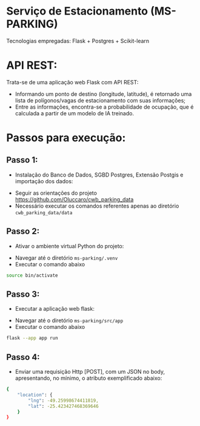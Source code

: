 # Serviço de Estacionamento (MS-PARKING)
Tecnologias empregadas: Flask + Postgres + Scikit-learn

# API REST:
Trata-se de uma aplicação web Flask com API REST:
- Informando um ponto de destino (longitude, latitude), é retornado uma lista de polígonos/vagas de estacionamento com suas informações;
- Entre as informações, encontra-se a probabilidade de ocupação, que é calculada a partir de um modelo de IA treinado.

# Passos para execução:

## Passo 1:
* Instalação do Banco de Dados, SGBD Postgres, Extensão Postgis e importação dos dados:
- Seguir as orientações do projeto https://github.com/Oluccaro/cwb_parking_data
- Necessário executar os comandos referentes apenas ao diretório `cwb_parking_data/data`

## Passo 2:
* Ativar o ambiente virtual Python do projeto:
- Navegar até o diretório `ms-parking/.venv`
- Executar o comando abaixo
```bash
source bin/activate
```

## Passo 3:
* Executar a aplicação web flask:
- Navegar até o diretório `ms-parking/src/app`
- Executar o comando abaixo
```bash
flask --app app run
```

## Passo 4:
* Enviar uma requisição Http [POST], com um JSON no body, apresentando, no mínimo, o atributo exemplificado abaixo:
```bash
{
    "location": {
        "lng": -49.25998674411819,
        "lat": -25.423427468369646
    }
}
```